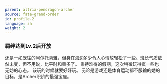 ```yaml
---
parent: altria-pendragon-archer
source: fate-grand-order
id: profile-2
language: zh
weight: 2
---
```


### 羁绊达到Lv.2后开放

还是一如既往的阿尔托莉雅，但身在海边多少令人心情放轻松了一些。班长气质依然未变，但不用说，比平时和善多了。
秉持难得的假期，这次稍微玩得疯一些也无妨的心态。
该玩的时候就要好好玩。
无论是游戏还是体育运动都不服输的她的目标，是Archer职阶的最强宝座。
